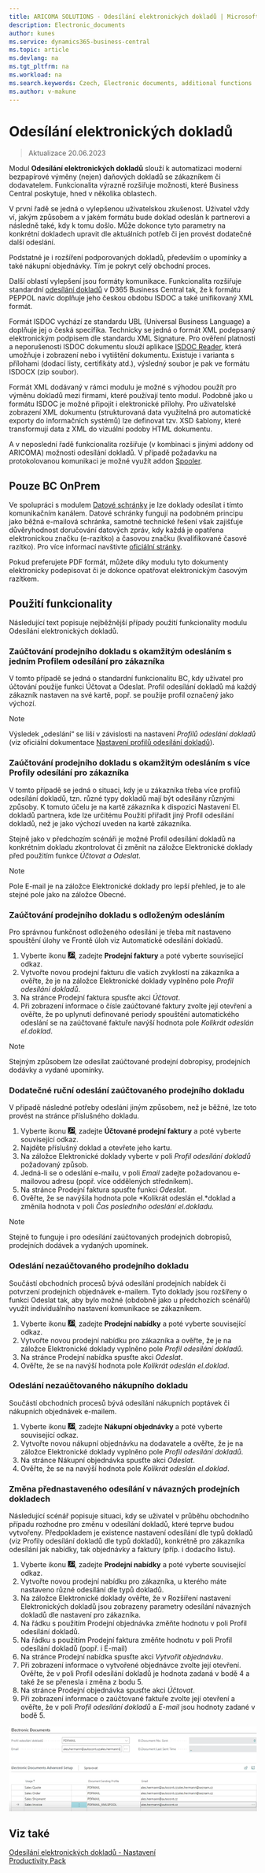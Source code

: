 ```yaml
---
title: ARICOMA SOLUTIONS - Odesílání elektronických dokladů | Microsoft Docs
description: Electronic_documents
author: kunes
ms.service: dynamics365-business-central
ms.topic: article
ms.devlang: na
ms.tgt_pltfrm: na
ms.workload: na
ms.search.keywords: Czech, Electronic documents, additional functions
ms.author: v-makune
---
```

# Odesílání elektronických dokladů
> Aktualizace 20.06.2023

Modul **Odesílání elektronických dokladů** slouží k automatizaci moderní bezpapírové výměny (nejen) daňových dokladů se zákazníkem či dodavatelem. Funkcionalita výrazně rozšiřuje možnosti, které Business Central poskytuje, hned v několika oblastech.

V první řadě se jedná o vylepšenou uživatelskou zkušenost. Uživatel vždy ví, jakým způsobem a v jakém formátu bude doklad odeslán k partnerovi a následně také, kdy k tomu došlo. Může dokonce tyto parametry na konkrétní dokladech upravit dle aktuálních potřeb či jen provést dodatečné další odeslání. 

Podstatné je i rozšíření podporovaných dokladů, především o upomínky a také nákupní objednávky. Tím je pokryt celý obchodní proces.

Další oblastí vylepšení jsou formáty komunikace. Funkcionalita rozšiřuje standardní [odesílání dokladů](https://learn.microsoft.com/cs-cz/dynamics365/business-central/sales-how-to-send-electronic-documents) v D365 Business Central tak, že k formátu PEPPOL navíc doplňuje jeho českou obdobu ISDOC a také unifikovaný XML formát.

Formát ISDOC vychází ze standardu UBL (Universal Business Language) a doplňuje jej o česká specifika. Technicky se jedná o formát XML podepsaný elektronickým podpisem dle standardu XML Signature. Pro ověření platnosti a neporušenosti ISDOC dokumentu slouží aplikace [ISDOC Reader](http://www.isdoc.org/), která umožňuje i zobrazení nebo i vytištění dokumentu. Existuje i varianta s přílohami (dodací listy, certifikáty atd.), výsledný soubor je pak ve formátu ISDOCX (zip soubor).

Formát XML dodávaný v rámci modulu je možné s výhodou použít pro výměnu dokladů mezi firmami, které používají tento modul. Podobně jako u formátu ISDOC je možné připojit i elektronické přílohy. Pro uživatelské zobrazení XML dokumentu (strukturovaná data využitelná pro automatické exporty do informačních systémů) lze definovat tzv. XSD šablony, které transformují data z XML do vizuální podoby HTML dokumentu.

A v neposlední řadě funkcionalita rozšiřuje (v kombinaci s jinými addony od ARICOMA) možnosti odesílání dokladů. V případě požadavku na protokolovanou komunikaci je možné využít addon [Spooler](https://muj.autocont.cz/docs/cs-cz/dynamics365/business-central/ProductivityPack/spooler.html).

## Pouze BC OnPrem
Ve spolupráci s modulem [Datové schránky](https://muj.autocont.cz/docs/cs-cz/dynamics365/business-central/ProductivityPack/data-boxes.html) je lze doklady odesílat i tímto komunikačním kanálem. Datové schránky fungují na podobném principu jako běžná e-mailová schránka, samotné technické řešení však zajišťuje důvěryhodnost doručování datových zpráv, kdy každá je opatřena elektronickou značku (e-razítko) a časovou značku (kvalifikované časové razítko). Pro více informací navštivte [oficiální stránky](https://info.mojedatovaschranka.cz/).

Pokud preferujete PDF formát, můžete díky modulu tyto dokumenty elektronicky podepisovat či je dokonce opatřovat elektronickým časovým razítkem.

## Použití funkcionality

Následující text popisuje nejběžnější případy použití funkcionality modulu Odesílání elektronických dokladů.

### Zaúčtování prodejního dokladu s okamžitým odesláním s jedním Profilem odesílání pro zákazníka

V tomto případě se jedná o standardní funkcionalitu BC, kdy uživatel pro účtování použije funkci Účtovat a Odeslat. Profil odesílání dokladů má každý zákazník nastaven na své kartě, popř. se použije profil označený jako výchozí.

> [!NOTE]
> Výsledek „odeslání“ se liší v závislosti na nastavení *Profilů odeslání dokladů* (viz oficiální dokumentace [Nastavení profilů odesílání dokladů](https://learn.microsoft.com/cs-CZ/dynamics365/business-central/sales-how-setup-document-send-profiles)).


### Zaúčtování prodejního dokladu s okamžitým odesláním s více Profily odesílání pro zákazníka

V tomto případě se jedná o situaci, kdy je u zákazníka třeba více profilů odesílání dokladů, tzn. různé typy dokladů mají být odesílány různými způsoby. K tomuto účelu je na kartě zákazníka k dispozici Nastavení El. dokladů partnera, kde lze určitému Použití přiřadit jiný Profil odesílání dokladů, než je jako výchozí uveden na kartě zákazníka.

Stejně jako v předchozím scénáři je možné Profil odesílání dokladů na konkrétním dokladu zkontrolovat či změnit na záložce Elektronické doklady před použitím funkce *Účtovat a Odeslat*.

> [!NOTE]
> Pole E-mail je na záložce Elektronické doklady pro lepší přehled, je to ale stejné pole jako na záložce Obecné.


### Zaúčtování prodejního dokladu s odloženým odesláním

Pro správnou funkčnost odloženého odesílání je třeba mít nastaveno spouštění úlohy ve Frontě úloh viz Automatické odesílání dokladů.

1.	Vyberte ikonu ![Žárovky, která otevře funkci Řekněte mi](media/ui-search/search_small.png "Řekněte mi, co chcete dělat"), zadejte **Prodejní faktury** a poté vyberte související odkaz.
2.	Vytvořte novou prodejní fakturu dle vašich zvyklostí na zákazníka a ověřte, že je na záložce Elektronické doklady vyplněno pole *Profil odesílání dokladů*.
3.	Na stránce Prodejní faktura spusťte akci *Účtovat*.
4.	Při zobrazení informace o čísle zaúčtované faktury zvolte její otevření a ověřte, že po uplynutí definované periody spouštění automatického odeslání se na zaúčtované faktuře navýší hodnota pole *Kolikrát odeslán el.doklad*.

> [!NOTE]
> Stejným způsobem lze odesílat zaúčtované prodejní dobropisy, prodejních dodávky a vydané upomínky.


### Dodatečné ruční odeslání zaúčtovaného prodejního dokladu

V případě následné potřeby odeslání jiným způsobem, než je běžné, lze toto provést na stránce příslušného dokladu.
1.	Vyberte ikonu ![Žárovky, která otevře funkci Řekněte mi](media/ui-search/search_small.png "Řekněte mi, co chcete dělat"), zadejte **Účtované prodejní faktury** a poté vyberte související odkaz.
2.	Najděte příslušný doklad a otevřete jeho kartu.
3.	Na záložce Elektronické doklady vyberte v poli *Profil odesílání dokladů* požadovaný způsob.
4.	Jedná-li se o odeslání e-mailu, v poli *Email* zadejte požadovanou e-mailovou adresu (popř. více oddělených středníkem).
5.	Na stránce Prodejní faktura spusťte funkci *Odeslat*.
6.	Ověřte, že se navýšila hodnota pole *Kolikrát odeslán el.*doklad a změnila hodnota v poli *Čas posledního odeslání el.dokladu.*

> [!NOTE]
> Stejně to funguje i pro odesílání zaúčtovaných prodejních dobropisů, prodejních dodávek a vydaných upomínek.

### Odeslání nezaúčtovaného prodejního dokladu
Součástí obchodních procesů bývá odesílání prodejních nabídek či potvrzení prodejních objednávek e-mailem. Tyto doklady jsou rozšířeny o funkci Odeslat tak, aby bylo možné (obdobně jako u předchozích scénářů) využít individuálního nastavení komunikace se zákazníkem.
1.	Vyberte ikonu ![Žárovky, která otevře funkci Řekněte mi](media/ui-search/search_small.png "Řekněte mi, co chcete dělat"), zadejte **Prodejní nabídky** a poté vyberte související odkaz.
2.	Vytvořte novou prodejní nabídku pro zákazníka a ověřte, že je na záložce Elektronické doklady vyplněno pole *Profil odesílání dokladů*.
3.	Na stránce Prodejní nabídka spusťte akci *Odeslat*.
4.	Ověřte, že se na navýší hodnota pole *Kolikrát odeslán el.doklad*.

### Odeslání nezaúčtovaného nákupního dokladu
Součástí obchodních procesů bývá odesílání nákupních poptávek či nákupních objednávek e-mailem.
1.	Vyberte ikonu ![Žárovky, která otevře funkci Řekněte mi](media/ui-search/search_small.png "Řekněte mi, co chcete dělat"), zadejte **Nákupní objednávky** a poté vyberte související odkaz.
2.	Vytvořte novou nákupní objednávku na dodavatele a ověřte, že je na záložce Elektronické doklady vyplněno pole *Profil odesílání dokladů*.
3.	Na stránce Nákupní objednávka spusťte akci *Odeslat*.
4.	Ověřte, že se na navýší hodnota pole *Kolikrát odeslán el.doklad*.


### Změna přednastaveného odesílání v návazných prodejních dokladech

Následující scénář popisuje situaci, kdy se uživatel v průběhu obchodního případu rozhodne pro změnu v odesílání dokladů, které teprve budou vytvořeny. Předpokladem je existence nastavení odesílání dle typů dokladů (viz Profily odesílání dokladů dle typů dokladů), konkrétně pro zákazníka odesílání jak nabídky, tak objednávky a faktury (příp. i dodacího listu).
1.	Vyberte ikonu ![Žárovky, která otevře funkci Řekněte mi](media/ui-search/search_small.png "Řekněte mi, co chcete dělat"), zadejte **Prodejní nabídky** a poté vyberte související odkaz.
2.	Vytvořte novou prodejní nabídku pro zákazníka, u kterého máte nastaveno různé odesílání dle typů dokladů.
3.	Na záložce Elektronické doklady ověřte, že v Rozšíření nastavení Elektronických dokladů jsou zobrazeny parametry odesílání návazných dokladů dle nastavení pro zákazníka.
4.	Na řádku s použitím Prodejní objednávka změňte hodnotu v poli Profil odesílání dokladů.
5.	Na řádku s použitím Prodejní faktura změňte hodnotu v poli Profil odesílání dokladů (popř. i E-mail)
6.	Na stránce Prodejní nabídka spusťte akci *Vytvořit objednávku*.
7.	Při zobrazení informace o vytvořené objednávce zvolte její otevření. Ověřte, že v poli Profil odesílání dokladů je hodnota zadaná v bodě 4 a také že se přenesla i změna z bodu 5.
8.	Na stránce Prodejní objednávka spusťte akci *Účtovat*.
9.	Při zobrazení informace o zaúčtované faktuře zvolte její otevření a ověřte, že v poli *Profil odesílání dokladů* a *E-mail* jsou hodnoty zadané v bodě 5.

![Odesílání elektronických dokladů](media/electronic_documents.png)


## Viz také

[Odesílání elektronických dokladů - Nastavení](electronic-documents-setup.md)  
[Productivity Pack](productivity-pack.md)
